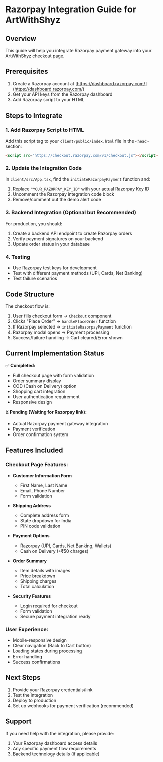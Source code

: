 # Razorpay Integration Guide for ArtWithShyz

## Overview

This guide will help you integrate Razorpay payment gateway into your ArtWithShyz checkout page.

## Prerequisites

1. Create a Razorpay account at [https://dashboard.razorpay.com/](https://dashboard.razorpay.com/)
2. Get your API keys from the Razorpay dashboard
3. Add Razorpay script to your HTML

## Steps to Integrate

### 1. Add Razorpay Script to HTML

Add this script tag to your `client/public/index.html` file in the `<head>` section:

```html
<script src="https://checkout.razorpay.com/v1/checkout.js"></script>
```

### 2. Update the Integration Code

In `client/src/App.tsx`, find the `initiateRazorpayPayment` function and:

1. Replace `"YOUR_RAZORPAY_KEY_ID"` with your actual Razorpay Key ID
2. Uncomment the Razorpay integration code block
3. Remove/comment out the demo alert code

### 3. Backend Integration (Optional but Recommended)

For production, you should:

1. Create a backend API endpoint to create Razorpay orders
2. Verify payment signatures on your backend
3. Update order status in your database

### 4. Testing

- Use Razorpay test keys for development
- Test with different payment methods (UPI, Cards, Net Banking)
- Test failure scenarios

## Code Structure

The checkout flow is:

1. User fills checkout form → `Checkout` component
2. Clicks "Place Order" → `handlePlaceOrder` function
3. If Razorpay selected → `initiateRazorpayPayment` function
4. Razorpay modal opens → Payment processing
5. Success/failure handling → Cart cleared/Error shown

## Current Implementation Status

✅ **Completed:**

- Full checkout page with form validation
- Order summary display
- COD (Cash on Delivery) option
- Shopping cart integration
- User authentication requirement
- Responsive design

⏳ **Pending (Waiting for Razorpay link):**

- Actual Razorpay payment gateway integration
- Payment verification
- Order confirmation system

## Features Included

### Checkout Page Features:

- **Customer Information Form**

  - First Name, Last Name
  - Email, Phone Number
  - Form validation

- **Shipping Address**

  - Complete address form
  - State dropdown for India
  - PIN code validation

- **Payment Options**

  - Razorpay (UPI, Cards, Net Banking, Wallets)
  - Cash on Delivery (+₹50 charges)

- **Order Summary**

  - Item details with images
  - Price breakdown
  - Shipping charges
  - Total calculation

- **Security Features**
  - Login required for checkout
  - Form validation
  - Secure payment integration ready

### User Experience:

- Mobile-responsive design
- Clear navigation (Back to Cart button)
- Loading states during processing
- Error handling
- Success confirmations

## Next Steps

1. Provide your Razorpay credentials/link
2. Test the integration
3. Deploy to production
4. Set up webhooks for payment verification (recommended)

## Support

If you need help with the integration, please provide:

1. Your Razorpay dashboard access details
2. Any specific payment flow requirements
3. Backend technology details (if applicable)
